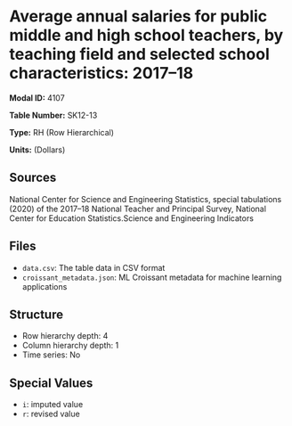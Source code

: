 # Average annual salaries for public middle and high school teachers, by teaching field and selected school characteristics: 2017–18

**Modal ID:** 4107

**Table Number:** SK12-13

**Type:** RH (Row Hierarchical)

**Units:** (Dollars)

## Sources

National Center for Science and Engineering Statistics, special tabulations (2020) of the 2017–18 National Teacher and Principal Survey, National Center for Education Statistics.Science and Engineering Indicators

## Files

- `data.csv`: The table data in CSV format
- `croissant_metadata.json`: ML Croissant metadata for machine learning applications

## Structure

- Row hierarchy depth: 4
- Column hierarchy depth: 1
- Time series: No

## Special Values

- `i`: imputed value
- `r`: revised value
